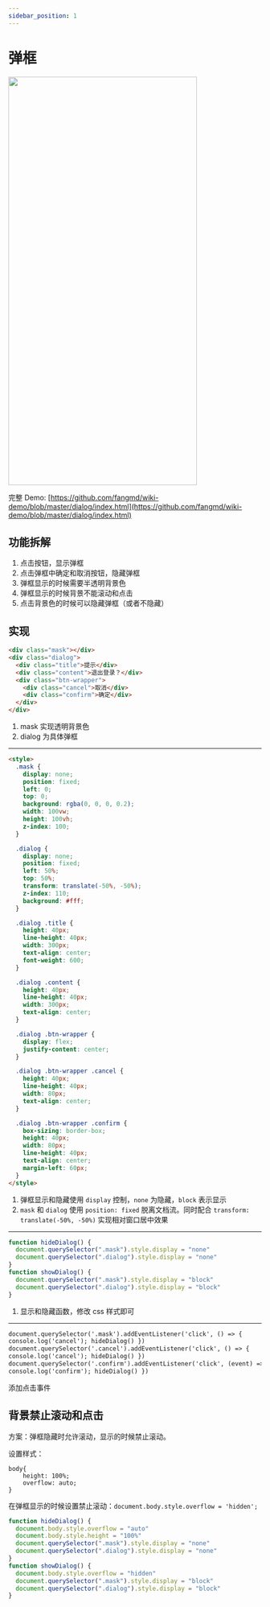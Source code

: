 ```yaml
---
sidebar_position: 1
---
```


# 弹框

<img src="/img/6前端常见功能/dialog/dialog.gif" width="375" height="812"/>

完整 Demo: [https://github.com/fangmd/wiki-demo/blob/master/dialog/index.html](https://github.com/fangmd/wiki-demo/blob/master/dialog/index.html)

## 功能拆解

1. 点击按钮，显示弹框
2. 点击弹框中确定和取消按钮，隐藏弹框
3. 弹框显示的时候需要半透明背景色
4. 弹框显示的时候背景不能滚动和点击
5. 点击背景色的时候可以隐藏弹框（或者不隐藏）

## 实现

```html
<div class="mask"></div>
<div class="dialog">
  <div class="title">提示</div>
  <div class="content">退出登录？</div>
  <div class="btn-wrapper">
    <div class="cancel">取消</div>
    <div class="confirm">确定</div>
  </div>
</div>
```

1. mask 实现透明背景色
2. dialog 为具体弹框

---

```html
<style>
  .mask {
    display: none;
    position: fixed;
    left: 0;
    top: 0;
    background: rgba(0, 0, 0, 0.2);
    width: 100vw;
    height: 100vh;
    z-index: 100;
  }

  .dialog {
    display: none;
    position: fixed;
    left: 50%;
    top: 50%;
    transform: translate(-50%, -50%);
    z-index: 110;
    background: #fff;
  }

  .dialog .title {
    height: 40px;
    line-height: 40px;
    width: 300px;
    text-align: center;
    font-weight: 600;
  }

  .dialog .content {
    height: 40px;
    line-height: 40px;
    width: 300px;
    text-align: center;
  }

  .dialog .btn-wrapper {
    display: flex;
    justify-content: center;
  }

  .dialog .btn-wrapper .cancel {
    height: 40px;
    line-height: 40px;
    width: 80px;
    text-align: center;
  }

  .dialog .btn-wrapper .confirm {
    box-sizing: border-box;
    height: 40px;
    width: 80px;
    line-height: 40px;
    text-align: center;
    margin-left: 60px;
  }
</style>
```

1. 弹框显示和隐藏使用 `display` 控制，`none` 为隐藏，`block` 表示显示
2. `mask` 和 `dialog` 使用 `position: fixed` 脱离文档流。同时配合 `transform: translate(-50%, -50%)` 实现相对窗口居中效果

---

```js
function hideDialog() {
  document.querySelector(".mask").style.display = "none"
  document.querySelector(".dialog").style.display = "none"
}
function showDialog() {
  document.querySelector(".mask").style.display = "block"
  document.querySelector(".dialog").style.display = "block"
}
```

1. 显示和隐藏函数，修改 css 样式即可

---

```html
document.querySelector('.mask').addEventListener('click', () => {
console.log('cancel'); hideDialog() })
document.querySelector('.cancel').addEventListener('click', () => {
console.log('cancel'); hideDialog() })
document.querySelector('.confirm').addEventListener('click', (event) => {
console.log('confirm'); hideDialog() })
```

添加点击事件

## 背景禁止滚动和点击

方案：弹框隐藏时允许滚动，显示的时候禁止滚动。

设置样式：

```
body{
    height: 100%;
    overflow: auto;
}
```

在弹框显示的时候设置禁止滚动：`document.body.style.overflow = 'hidden';`

```js
function hideDialog() {
  document.body.style.overflow = "auto"
  document.body.style.height = "100%"
  document.querySelector(".mask").style.display = "none"
  document.querySelector(".dialog").style.display = "none"
}
function showDialog() {
  document.body.style.overflow = "hidden"
  document.querySelector(".mask").style.display = "block"
  document.querySelector(".dialog").style.display = "block"
}
```
